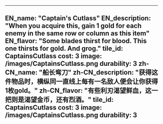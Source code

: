 ---

EN_name: "Captain's Cutlass"
EN_description: "When you acquire this, gain 1 gold for each enemy in the same row or column as this item"
EN_flavor: "Some blades thirst for blood. This one thirsts for gold. And grog."
tile_id: CaptainsCutlass
cost: 3
image: /images/CaptainsCutlass.png
durability: 3
zh-CN_name: "船长弯刀"
zh-CN_description: "获得这件物品时，横纵同一直线上每有一名敌人便会让你获得1枚gold。"
zh-CN_flavor: "有些利刃渴望鲜血，这一把则是渴望金币，还有烈酒。"
tile_id: CaptainsCutlass
cost: 3
image: /images/CaptainsCutlass.png
durability: 3
---